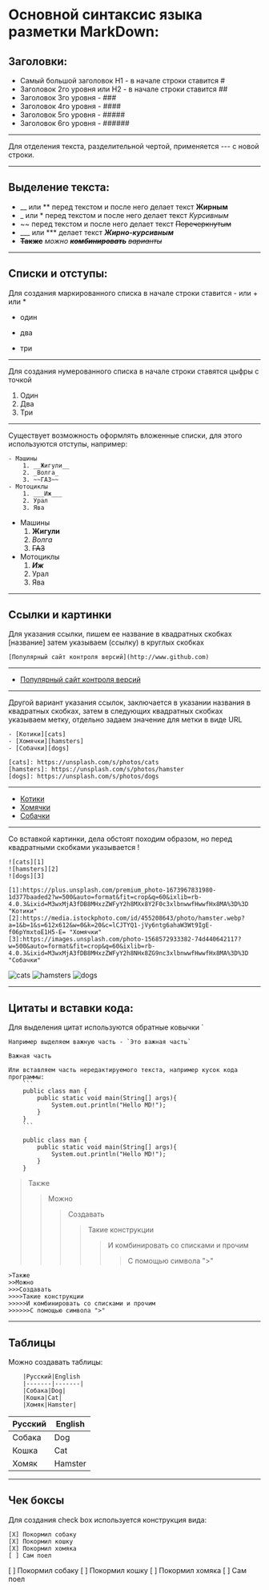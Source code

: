 # Основной синтаксис языка разметки MarkDown:
## Заголовки:
- Самый большой заголовок H1 - в начале строки ставится #
- Заголовок 2го уровня или H2 - в начале строки ставится ##
- Заголовок 3го уровня - ###
- Заголовок 4го уровня - ####
- Заголовок 5го уровня - #####
- Заголовок 6го уровня - ######
---
Для отделения текста, разделительной чертой, применяется --- с новой строки.

---
## Выделение текста:

- __ или ** перед текстом и после него делает текст __Жирным__
- _ или * перед текстом и после него делает текст _Курсивным_
- ~~ перед текстом и после него делает текст ~~Перечеркнутым~~
- ___ или *** делает текст ___Жирно-курсивным___
- __~~Также~~__ _можно_ ___~~комбинировать~~___ _~~варианты~~_
---
## Списки и отступы:

Для создания маркированного списка в начале строки ставится - или + или *

- один
* два 
+ три
---
Для создания нумерованного списка в начале строки ставятся цыфры с точкой

1. Один
2. Два
3. Три
---
Существует возможность оформлять вложенные списки, для этого используются отступы, например:
```
- Машины
    1. __Жигули__
    2. _Волга_
    3. ~~ГАЗ~~
- Мотоциклы
    1. ___Иж___
    2. Урал
    3. Ява
```
- Машины
    1. __Жигули__
    2. _Волга_
    3. ~~ГАЗ~~
- Мотоциклы
    1. ___Иж___
    2. Урал
    3. Ява
---
## Ссылки и картинки

Для указания ссылки, пишем ее название в квадратных скобках [название] затем указываем (ссылку) в круглых скобках
```
[Популярный сайт контроля версий](http://www.github.com)
```
---
- [Популярный сайт контроля версий](http://www.github.com)
---
Другой вариант указания ссылок, заключается в указании названия в квадратных скобках, затем в следующих квадратных скобках указываем метку, отдельно задаем значение для метки в виде URL

```
- [Котики][cats]
- [Хомячки][hamsters]
- [Собачки][dogs]

[cats]: https://unsplash.com/s/photos/cats
[hamsters]: https://unsplash.com/s/photos/hamster
[dogs]: https://unsplash.com/s/photos/dogs
```
---
- [Котики][cats]
- [Хомячки][hamsters]
- [Собачки][dogs]

[cats]: https://unsplash.com/s/photos/cats
[hamsters]: https://unsplash.com/s/photos/hamster
[dogs]: https://unsplash.com/s/photos/dogs
---

Со вставкой картинки, дела обстоят походим образом, но перед квадратными скобками указывается ! 
```
![cats][1]
![hamsters][2]
![dogs][3]

[1]:https://plus.unsplash.com/premium_photo-1673967831980-1d377baaded2?w=500&auto=format&fit=crop&q=60&ixlib=rb-4.0.3&ixid=M3wxMjA3fDB8MHxzZWFyY2h8MXx8Y2F0c3xlbnwwfHwwfHx8MA%3D%3D "Котики"
[2]:https://media.istockphoto.com/id/455208643/photo/hamster.webp?a=1&b=1&s=612x612&w=0&k=20&c=lCJTYQ1-jVy6ntg6ahaW3Wt9IgE-f06pYmxtoE1H5-E= "Хомячки"
[3]:https://images.unsplash.com/photo-1568572933382-74d440642117?w=500&auto=format&fit=crop&q=60&ixlib=rb-4.0.3&ixid=M3wxMjA3fDB8MHxzZWFyY2h8NHx8ZG9nc3xlbnwwfHwwfHx8MA%3D%3D "Собачки"

```

![cats][1]
![hamsters][2]
![dogs][3]

[1]:https://plus.unsplash.com/premium_photo-1673967831980-1d377baaded2?w=500&auto=format&fit=crop&q=60&ixlib=rb-4.0.3&ixid=M3wxMjA3fDB8MHxzZWFyY2h8MXx8Y2F0c3xlbnwwfHwwfHx8MA%3D%3D "Котики"
[2]:https://media.istockphoto.com/id/455208643/photo/hamster.webp?a=1&b=1&s=612x612&w=0&k=20&c=lCJTYQ1-jVy6ntg6ahaW3Wt9IgE-f06pYmxtoE1H5-E= "Хомячки"
[3]:https://images.unsplash.com/photo-1568572933382-74d440642117?w=500&auto=format&fit=crop&q=60&ixlib=rb-4.0.3&ixid=M3wxMjA3fDB8MHxzZWFyY2h8NHx8ZG9nc3xlbnwwfHwwfHx8MA%3D%3D "Собачки"

---

## Цитаты и вставки кода:

Для выделения цитат используются обратные ковычки `

```
Например выделяем важную часть - `Это важная часть`
```
`Важная часть`

```
Или вставляем часть нередактируемого текста, например кусок кода программы:
    ```
    public class man {
        public static void main(String[] args){
            System.out.println("Hello MD!");
        }
    }
    ```
```
```
    public class man {
        public static void main(String[] args){
            System.out.println("Hello MD!");
        }
    }
```
>Также 
>>Можно 
>>>Создавать 
>>>>Такие конструкции
>>>>>И комбинировать со списками и прочим
>>>>>>С помощью символа ">"

```
>Также 
>>Можно 
>>>Создавать 
>>>>Такие конструкции
>>>>>И комбинировать со списками и прочим
>>>>>>С помощью символа ">"
```
---
## Таблицы
Можно создавать таблицы:

```
    |Русский|English
    |-------|-------|
    |Собака|Dog|
    |Кошка|Cat|
    |Хомяк|Hamster|
```


| Русский| English|
| ----| ----|
| Собака| Dog|    
| Кошка| Cat|
| Хомяк| Hamster|

---
## Чек боксы

Для создания check box используется конструкция вида:

```
[X] Покормил собаку
[X] Покормил кошку
[X] Покормил хомяка
[ ] Сам поел
```

[ ] Покормил собаку
[ ] Покормил кошку
[ ] Покормил хомяка
[ ] Сам поел